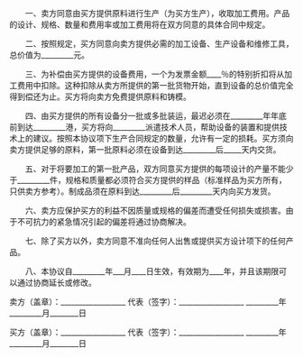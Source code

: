 
 


　　一、卖方同意由买方提供原料进行生产（为买方生产），收取加工费用。产品的设计、规格、数量和费用率或加工费用将在双方同意的具体合同中规定。


　　二、按照规定，买方同意向卖方提供必需的加工设备、生产设备和维修工具，总价值为_________元。


　　三、为补偿由买方提供的设备费用，一个为发票金额____％的特别折扣将从加工费用中扣除。这种扣除从卖方所提供的第一批货物开始，直到设备的总价值完全得到偿还为止。买方将向卖方免费提供原料和铸模。


　　四、由买方提供的所有设备分一批或多批装运，最迟必须在_________年年底前到达_________港，买方将向_________派遣技术人员，帮助设备的装置和提供技术上的建议。按照本协议项下生产合同规定的数量，允许有一定的损耗。买方须向卖方提供足够的原料，第一批原料必须在设备到达_________后_____天内交货。


　　五、对于将要加工的第一批产品，双方同意买方提供的每项设计的产量不能少于_________件，规格和质量都必须符合买方提供的样品（标准样品为买方所有，只供卖方参考）。制成品须在原料到达_________后_________天内向买方发货。


　　六、卖方应保护买方的利益不因质量或规格的偏差而遭受任何损失或损害。由于不可抗力的紧急情况引起的偏差将通过协商解决。


　　七、除了买方以外，卖方同意不准向任何人出售或提供买方设计项下的任何产品。


　　八、本协议自_________年___月____日生效，有效期为____年，并且该期限可以通过协商延长或修改。


 


卖方（盖章）：__________________
代表（签字）：__________________
_________年_________月________日


买方（盖章）：__________________
代表（签字）：__________________
_________年_________月________日

 


 

 
 
 
 
 
  


  
 

  


  


  
 
 
 
 

